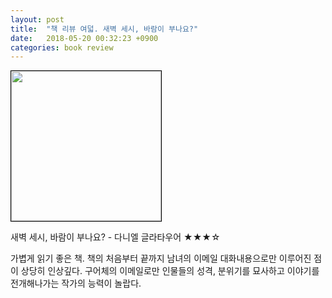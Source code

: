```yaml
---
layout: post
title:  "책 리뷰 여덟. 새벽 세시, 바람이 부나요?"
date:   2018-05-20 00:32:23 +0900
categories: book review
---
```

<img width=240px style="border:1px solid black;" src="https://shopping-phinf.pstatic.net/main_3243829/32438293623.20220524184249.jpg?type=w300">

새벽 세시, 바람이 부나요? - 다니엘 글라타우어 ★★★☆

가볍게 읽기 좋은 책. 책의 처음부터 끝까지 남녀의 이메일 대화내용으로만 이루어진 점이 상당히 인상깊다. 구어체의 이메일로만 인물들의 성격, 분위기를 묘사하고 이야기를 전개해나가는 작가의 능력이 놀랍다.
